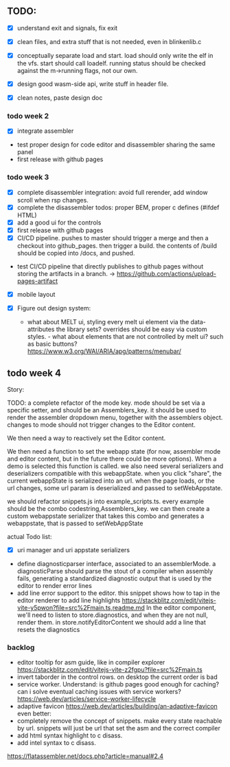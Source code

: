 ## TODO:

-[x] understand exit and signals, fix exit

-[x] clean files, and extra stuff that is not needed, even in blinkenlib.c

-[x] conceptually separate load and start.
  load should only write the elf in the vfs.
  start should call loadelf.
  running status should be checked against
  the m->running flags, not our own.

- [x] design good wasm-side api, write stuff in header file.

-[x] clean notes, paste design doc

### todo week 2

- [x] integrate assembler
- test proper design for code editor and disassembler sharing the same panel
- first release with github pages

### todo week 3

-[x] complete disassembler integration: avoid full rerender, add window scroll
  when rsp changes.
-[x] complete the disassembler todos: proper BEM, proper c defines (#ifdef HTML)
-[x] add a good ui for the controls
-[x] first release with github pages
-[x] CI/CD pipeline. pushes to master should trigger a merge and then a checkout into github_pages. then trigger a build. the contents of /build should be copied into /docs, and pushed.
- test CI/CD pipeline that directly publishes to github pages without storing the artifacts in a branch. -> https://github.com/actions/upload-pages-artifact
-[x] mobile layout

-[x] Figure out design system:
     - what about MELT ui, styling every melt ui element via the data-attributes the library sets? 
    overrides should be easy via custom styles.
      - what about elements that are not controlled by melt ui? such as basic buttons? https://www.w3.org/WAI/ARIA/apg/patterns/menubar/



## todo week 4

Story:

TODO: a complete refactor of the mode key.
mode should be set via a specific setter, and should be an Assemblers_key.
it should be used to render the assembler dropdown menu, together with the assemblers object.
changes to mode should not trigger changes to the Editor content.

We then need a way to reactively set the Editor content.

We then need a function to set the webapp state (for now, assembler mode and editor content, but in the future
there could be more options).
When a demo is selected this function is called.
we also need several serializers and deserializers compatible with this webappState.
when you click "share", the current webappState is serialized into an url.
when the page loads, or the url changes, some url param is deserialized and passed to
setWebAppstate.

we should refactor snippets.js into example_scripts.ts.
every example should be the combo codestring,Assemblers_key.
we can then create a custom webappstate serializer that takes this combo and 
generates a webappstate, that is passed to setWebAppState


actual Todo list:

- [x] uri manager and uri appstate serializers
- define diagnosticparser interface, associated to an assemblerMode.
  a diagnosticParse should parse the stout of a compiler when assembly fails,
  generating a standardized diagnostic output that is used by the editor to render error lines
- add line error support to the editor. 
  this snippet shows how to tap in the editor renderer to add line highlights
    https://stackblitz.com/edit/vitejs-vite-y5pwon?file=src%2Fmain.ts,readme.md
  In the editor component, we'll need to listen to store.diagnostics, and when
  they are not null, render them.
  in store.notifyEditorContent we should add a line that resets the diagnostics


### backlog
- editor tooltip for asm guide, like in compiler explorer
  https://stackblitz.com/edit/vitejs-vite-z2fgpu?file=src%2Fmain.ts
- invert taborder in the control rows. on desktop the current order is bad
- service worker. Understand: is github pages good enough for caching?
  can i solve eventual caching issues with service workers?
  https://web.dev/articles/service-worker-lifecycle
- adaptive favicon https://web.dev/articles/building/an-adaptive-favicon
  even better:
        <link rel="icon" href="" media="(prefers-color-scheme: dark)" type="image/png">
        <link rel="icon" href="" media="(prefers-color-scheme: dark)" type="image/svg+xml">
- completely remove the concept of snippets. make every state reachable by
  url. snippets will just be url that set the asm and the correct compiler
- add html syntax highlight to c disass.
- add intel syntax to c disass.




https://flatassembler.net/docs.php?article=manual#2.4
